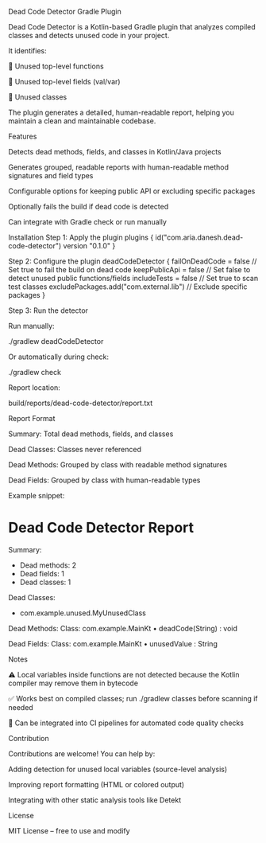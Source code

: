Dead Code Detector Gradle Plugin

Dead Code Detector is a Kotlin-based Gradle plugin that analyzes compiled classes and detects unused code in your project.

It identifies:

🔹 Unused top-level functions

🔹 Unused top-level fields (val/var)

🔹 Unused classes

The plugin generates a detailed, human-readable report, helping you maintain a clean and maintainable codebase.

Features

Detects dead methods, fields, and classes in Kotlin/Java projects

Generates grouped, readable reports with human-readable method signatures and field types

Configurable options for keeping public API or excluding specific packages

Optionally fails the build if dead code is detected

Can integrate with Gradle check or run manually

Installation
Step 1: Apply the plugin
plugins {
id("com.aria.danesh.dead-code-detector") version "0.1.0"
}

Step 2: Configure the plugin
deadCodeDetector {
failOnDeadCode = false           // Set true to fail the build on dead code
keepPublicApi = false            // Set false to detect unused public functions/fields
includeTests = false             // Set true to scan test classes
excludePackages.add("com.external.lib") // Exclude specific packages
}

Step 3: Run the detector

Run manually:

./gradlew deadCodeDetector


Or automatically during check:

./gradlew check


Report location:

build/reports/dead-code-detector/report.txt

Report Format

Summary: Total dead methods, fields, and classes

Dead Classes: Classes never referenced

Dead Methods: Grouped by class with readable method signatures

Dead Fields: Grouped by class with human-readable types

Example snippet:

Dead Code Detector Report
=========================

Summary:
- Dead methods: 2
- Dead fields: 1
- Dead classes: 1

Dead Classes:
- com.example.unused.MyUnusedClass

Dead Methods:
Class: com.example.MainKt
• deadCode(String) : void

Dead Fields:
Class: com.example.MainKt
• unusedValue : String

Notes

⚠️ Local variables inside functions are not detected because the Kotlin compiler may remove them in bytecode

✅ Works best on compiled classes; run ./gradlew classes before scanning if needed

📌 Can be integrated into CI pipelines for automated code quality checks

Contribution

Contributions are welcome! You can help by:

Adding detection for unused local variables (source-level analysis)

Improving report formatting (HTML or colored output)

Integrating with other static analysis tools like Detekt

License

MIT License – free to use and modify